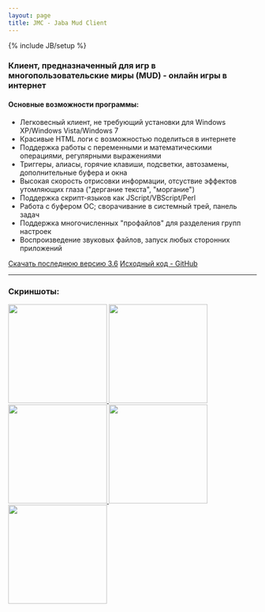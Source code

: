 ```yaml
---
layout: page
title: JMC - Jaba Mud Client
---
```

{% include JB/setup %}

### Клиент, предназначенный для игр в многопользовательские миры (MUD) - онлайн игры в интернет

#### Основные возможности программы:

- Легковесный клиент, не требующий установки для Windows XP/Windows Vista/Windows 7
- Красивые HTML логи с возможностью поделиться в интернете
- Поддержка работы с переменными и математическими операциями, регулярными выражениями
- Триггеры, алиасы, горячие клавиши, подсветки, автозамены, дополнительные буфера и окна
- Высокая скорость отрисовки информации, отсуствие эффектов утомляющих глаза ("дергание текста", "моргание")
- Поддержка скрипт-языков как JScript/VBScript/Perl
- Работа с буфером ОС; сворачивание в системный трей, панель задач
- Поддержка многочисленных "профайлов" для разделения групп настроек
- Воспроизведение звуковых файлов, запуск любых сторонних приложений
	
<section id="downloads">
  <a href="http://nerevar.github.io/jmc/releases/jmc3600.zip" class="btn btn-jmc"><span class="icon"></span>Скачать последнюю версию 3.6</a>
  <a href="https://github.com/nerevar/jmc" class="btn btn-github"><span class="icon"></span>Исходный код - GitHub</a>
</section>

---

### Скриншоты:  
<a class="fancybox" rel="group" title="Окно жабы - приветственный MOTD мира Арды, Окно со списком эффектов" href="{{ BASE_PATH }}/uploads/jmc_screens/arda1.png">
    <img src="{{ BASE_PATH }}/uploads/jmc_screens/arda1.png" alt="" width="200" />
</a>
<a class="fancybox" rel="group" title="Настройки - подстветки (highlights)" href="{{ BASE_PATH }}/uploads/jmc_screens/arda2.png">
    <img src="{{ BASE_PATH }}/uploads/jmc_screens/arda2.png" alt="" width="200" />
</a>
<a class="fancybox" rel="group" title="Мультичаринг несколькими жабами :)" href="{{ BASE_PATH }}/uploads/jmc_screens/mults.png">
    <img src="{{ BASE_PATH }}/uploads/jmc_screens/mults.png" alt="" width="200" />
</a>
<a class="fancybox" rel="group" title="Настройки - триггеры, группы" href="{{ BASE_PATH }}/uploads/jmc_screens/game_settings_Triggers.png">
    <img src="{{ BASE_PATH }}/uploads/jmc_screens/game_settings_Triggers.png" alt="" width="200" />
</a>
<a class="fancybox" rel="group" title="Выбор скриптового движка - JScript, VBScript, Perl" href="{{ BASE_PATH }}/uploads/jmc_screens/options_script_engines.png">
    <img src="{{ BASE_PATH }}/uploads/jmc_screens/options_script_engines.png" alt="" width="200" />
</a>
